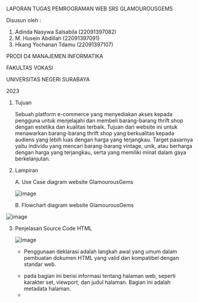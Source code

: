 LAPORAN TUGAS PEMROGRAMAN WEB SRS GLAMOUROUSGEMS

Disusun oleh :
1. Adinda Nasywa Salsabila (22091397082)
2. M. Husein Abdillah (22091397091)
3. Hkang Yochanan Tdamu (22091397107)
   
PRODI D4 MANAJEMEN INFORMATIKA

FAKULTAS VOKASI

UNIVERSITAS NEGERI SURABAYA

2023

1. Tujuan

   Sebuah platform e-commerce yang menyediakan akses kepada pengguna untuk menjelajahi dan membeli barang-barang thrift shop dengan estetika dan kualitas terbaik. Tujuan dari website ini untuk menawarkan barang-barang thrift shop yang berkualitas kepada audiens yang lebih luas dengan harga yang terjangkau. Target pasarnya yaitu  individu yang mencari barang-barang vintage, unik, atau berharga dengan harga yang terjangkau, serta yang memiliki minat dalam gaya berkelanjutan.

2. Lampiran

   A. Use Case diagram website GlamourousGems

   ![image](https://github.com/abdillahusein/Kel-2-MI2022C.github.io/assets/124483393/cdca4979-064f-45b2-8f2d-d699ee262abf)


   B. Flowchart diagram website GlamourousGems

![image](https://github.com/abdillahusein/Kel-2-MI2022C.github.io/assets/124490604/8a0b4d60-a68e-4335-9b02-b17e349e12bd)

3. Penjelasan Source Code HTML

   ![image](https://github.com/abdillahusein/Kel-2-MI2022C.github.io/assets/124483393/f6cc75b2-cc6c-4281-8a2c-8de73eafca02)

   -	Penggunaan deklarasi <!DOCTYPE html> adalah langkah awal yang umum dalam pembuatan dokumen HTML yang valid dan kompatibel dengan standar web.
     
   -	<head> pada bagian ini berisi informasi tentang halaman web, seperti karakter set, viewport, dan judul halaman. Bagian ini adalah metadata halaman.
   -	
